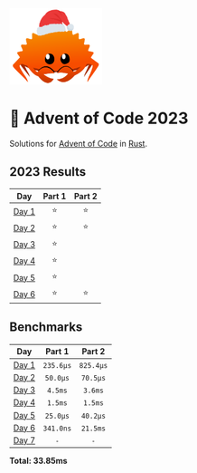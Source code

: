 <img src="./.assets/christmas_ferris.png" width="164">

# 🎄 Advent of Code 2023

Solutions for [Advent of Code](https://adventofcode.com/) in [Rust](https://www.rust-lang.org/).

<!--- advent_readme_stars table --->
## 2023 Results

| Day | Part 1 | Part 2 |
| :---: | :---: | :---: |
| [Day 1](https://adventofcode.com/2023/day/1) | ⭐ | ⭐ |
| [Day 2](https://adventofcode.com/2023/day/2) | ⭐ | ⭐ |
| [Day 3](https://adventofcode.com/2023/day/3) | ⭐ |   |
| [Day 4](https://adventofcode.com/2023/day/4) | ⭐ |   |
| [Day 5](https://adventofcode.com/2023/day/5) | ⭐ |   |
| [Day 6](https://adventofcode.com/2023/day/6) | ⭐ | ⭐ |
<!--- advent_readme_stars table --->

<!--- benchmarking table --->
## Benchmarks

| Day | Part 1 | Part 2 |
| :---: | :---: | :---:  |
| [Day 1](./src/bin/01.rs) | `235.6µs` | `825.4µs` |
| [Day 2](./src/bin/02.rs) | `50.0µs` | `70.5µs` |
| [Day 3](./src/bin/03.rs) | `4.5ms` | `3.6ms` |
| [Day 4](./src/bin/04.rs) | `1.5ms` | `1.5ms` |
| [Day 5](./src/bin/05.rs) | `25.0µs` | `40.2µs` |
| [Day 6](./src/bin/06.rs) | `341.0ns` | `21.5ms` |
| [Day 7](./src/bin/07.rs) | `-` | `-` |

**Total: 33.85ms**
<!--- benchmarking table --->

